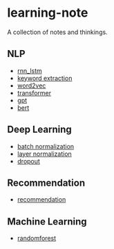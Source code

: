# learning-note
A collection of notes and thinkings.

## NLP
* [rnn_lstm](deep-learning/rnn_lstm)
* [keyword extraction](nlp/keyword-extraction)
* [word2vec](nlp/word2vec.pdf)
* [transformer](nlp/transformer.ipynb)
* [gpt](nlp/gpt.ipynb)
* [bert](nlp/bert-codes.ipynb)

## Deep Learning
* [batch normalization](deep-learning/batch_normalization.ipynb)
* [layer normalization](deep-learning/layer_normalization.ipynb)
* [dropout]()

## Recommendation
* [recommendation](recommendation)

## Machine Learning
* [randomforest](machine-learning/randomforest.ipynb)
